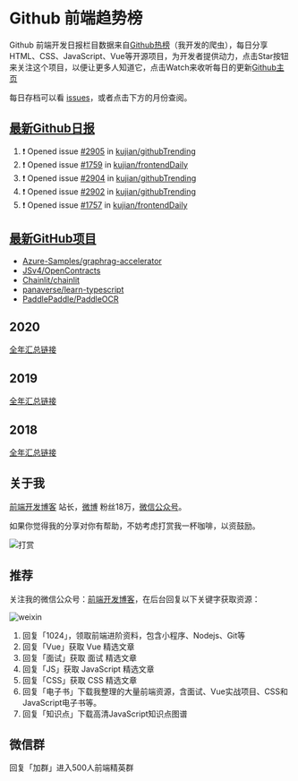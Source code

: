 # Github 前端趋势榜

Github 前端开发日报栏目数据来自[Github热榜](https://github.qdkfweb.cn/)（我开发的爬虫），每日分享HTML、CSS、JavaScript、Vue等开源项目，为开发者提供动力，点击Star按钮来关注这个项目，以便让更多人知道它，点击Watch来收听每日的更新[Github主页](https://github.com/kujian/githubTrending)

每日存档可以看 [issues](https://github.com/kujian/githubTrending/issues)，或者点击下方的月份查阅。

## [最新Github日报](https://github.com/kujian/githubTrending/issues)

<!--START_SECTION:activity-->
1. ❗ Opened issue [#2905](https://github.com/kujian/githubTrending/issues/2905) in [kujian/githubTrending](https://github.com/kujian/githubTrending)
2. ❗ Opened issue [#1759](https://github.com/kujian/frontendDaily/issues/1759) in [kujian/frontendDaily](https://github.com/kujian/frontendDaily)
3. ❗ Opened issue [#2904](https://github.com/kujian/githubTrending/issues/2904) in [kujian/githubTrending](https://github.com/kujian/githubTrending)
4. ❗ Opened issue [#2902](https://github.com/kujian/githubTrending/issues/2902) in [kujian/githubTrending](https://github.com/kujian/githubTrending)
5. ❗ Opened issue [#1757](https://github.com/kujian/frontendDaily/issues/1757) in [kujian/frontendDaily](https://github.com/kujian/frontendDaily)
<!--END_SECTION:activity-->


## [最新GitHub项目](https://github.qdkfweb.cn/)

<!-- BLOG-POST-LIST:START -->
- [Azure-Samples/graphrag-accelerator](https://github.qdkfweb.cn/azure-samples-graphrag-accelerator/)
- [JSv4/OpenContracts](https://github.qdkfweb.cn/jsv4-opencontracts/)
- [Chainlit/chainlit](https://github.qdkfweb.cn/chainlit-chainlit/)
- [panaverse/learn-typescript](https://github.qdkfweb.cn/panaverse-learn-typescript/)
- [PaddlePaddle/PaddleOCR](https://github.qdkfweb.cn/paddlepaddle-paddleocr/)
<!-- BLOG-POST-LIST:END -->

## 2020
[全年汇总链接](https://github.com/kujian/githubTrending/tree/master/2020)
## 2019
[全年汇总链接](https://github.com/kujian/githubTrending/tree/master/2019)

## 2018
[全年汇总链接](https://github.com/kujian/githubTrending/tree/master/2018)

## 关于我

[前端开发博客](https://qdkfweb.cn/) 站长，[微博](https://weibo.com/kujian) 粉丝18万，[微信公众号](https://open.weixin.qq.com/qr/code?username=caibaojian_com)。


如果你觉得我的分享对你有帮助，不妨考虑打赏我一杯咖啡，以资鼓励。

![打赏](https://upload-images.jianshu.io/upload_images/570843-db4053c67a8c9ea9.png)

## 推荐

关注我的微信公众号：[前端开发博客](https://open.weixin.qq.com/qr/code?username=caibaojian_com)，在后台回复以下关键字获取资源：

![weixin](https://pic.qdkfweb.cn/uploads/2023/11/weixin.png)

1. 回复「1024」，领取前端进阶资料，包含小程序、Nodejs、Git等
2. 回复「Vue」获取 Vue 精选文章
3. 回复「面试」获取 面试 精选文章
4. 回复「JS」获取 JavaScript 精选文章
5. 回复「CSS」获取 CSS 精选文章
7. 回复「电子书」下载我整理的大量前端资源，含面试、Vue实战项目、CSS和JavaScript电子书等。
8. 回复「知识点」下载高清JavaScript知识点图谱

## 微信群

回复「加群」进入500人前端精英群


